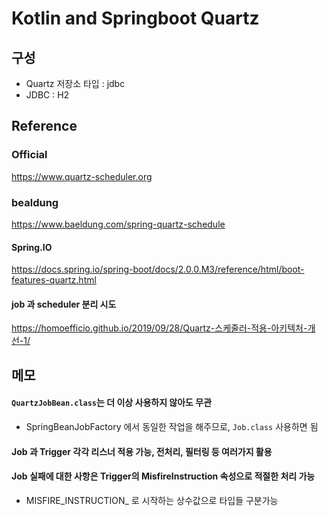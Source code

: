 Kotlin and Springboot Quartz  
================

[//]: # (## reference site)

[//]: # (| site     | url                                             |)

[//]: # (|----------|-------------------------------------------------|)

[//]: # (| official | https://www.quartz-scheduler.org                |)

[//]: # (| bealdung | https://www.baeldung.com/spring-quartz-schedule |)

## 구성
- Quartz 저장소 타입 : jdbc
- JDBC : H2

## Reference
### Official 
https://www.quartz-scheduler.org               

### bealdung 
https://www.baeldung.com/spring-quartz-schedule

#### Spring.IO
https://docs.spring.io/spring-boot/docs/2.0.0.M3/reference/html/boot-features-quartz.html

#### job 과 scheduler 분리 시도
https://homoefficio.github.io/2019/09/28/Quartz-스케줄러-적용-아키텍처-개선-1/

## 메모
#### `QuartzJobBean.class`는 더 이상 사용하지 않아도 무관
- SpringBeanJobFactory 에서 동일한 작업을 해주므로, ```Job.class``` 사용하면 됨
#### Job 과 Trigger 각각 리스너 적용 가능, 전처리, 필터링 등 여러가지 활용
#### Job 실패에 대한 사항은 Trigger의 MisfireInstruction 속성으로 적절한 처리 가능
- MISFIRE_INSTRUCTION_ 로 시작하는 상수값으로 타입들 구분가능


[//]: # (Building the project)

[//]: # (====================)

[//]: # ()
[//]: # (Though it should not be needed often to build the entire repository at once because we are usually concerned with a specific module.)

[//]: # ()
[//]: # (But if we want to, we can invoke the below command from the root of the repository if we want to build the entire repository with only Unit Tests enabled:)

[//]: # ()
[//]: # (`mvn clean install -Pdefault-first,default-second,default-heavy`)

[//]: # ()
[//]: # (or if we want to build the entire repository with Integration Tests enabled, we can do:)

[//]: # ()
[//]: # (`mvn clean install -Pintegration-lite-first,integration-lite-second,integration-heavy`)

[//]: # ()
[//]: # (Analogously, for the JDK9 and above projects the commands are:)

[//]: # ()
[//]: # (`mvn clean install -Pdefault-jdk9-and-above`)

[//]: # ()
[//]: # (and)

[//]: # ()
[//]: # (`mvn clean install -Pintegration-jdk9-and-above`)

[//]: # ()
[//]: # (Building a single module)

[//]: # (====================)

[//]: # (To build a specific module, run the command: `mvn clean install` in the module directory.)

[//]: # ()
[//]: # ()
[//]: # (Running a Spring Boot module)

[//]: # (====================)

[//]: # (To run a Spring Boot module, run the command: `mvn spring-boot:run` in the module directory.)

[//]: # ()
[//]: # ()
[//]: # (Working with the IDE)

[//]: # (====================)

[//]: # (This repo contains a large number of modules. )

[//]: # (When you're working with an individual module, there's no need to import all of them &#40;or build all of them&#41; - you can simply import that particular module in either Eclipse or IntelliJ. )

[//]: # ()
[//]: # ()
[//]: # (Running Tests)

[//]: # (=============)

[//]: # (The command `mvn clean install` from within a module will run the unit tests in that module.)

[//]: # (For Spring modules this will also run the `SpringContextTest` if present.)

[//]: # ()
[//]: # (To run the integration tests, use the command:)

[//]: # ()
[//]: # (`mvn clean install -Pintegration-lite-first` or )

[//]: # ()
[//]: # (`mvn clean install -Pintegration-lite-second` or )

[//]: # ()
[//]: # (`mvn clean install -Pintegration-heavy` or)

[//]: # ()
[//]: # (`mvn clean install -Pintegration-jdk9-and-above`)

[//]: # ()
[//]: # (depending on the list where our module exists)
